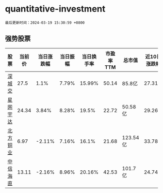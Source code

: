 # quantitative-investment

`最后更新时间：2024-03-19 15:30:59 +0800`

## 强势股票

|股票|当前价|当日涨跌幅|当日振幅|当日换手率|市盈率TTM|总市值|近10日涨跌幅|
|----|----|----|----|----|----|----|----|
|[深城交](https://xueqiu.com/S/SZ301091)|27.5|1.1%|7.79%|15.99%|50.14|85.8亿|27.31%|
|[星网宇达](https://xueqiu.com/S/SZ002829)|24.34|3.84%|8.28%|19.5%|22.72|50.58亿|29.26%|
|[北方铜业](https://xueqiu.com/S/SZ000737)|6.97|-2.11%|7.16%|16.1%|21.68|123.54亿|33.78%|
|[中信海直](https://xueqiu.com/S/SZ000099)|13.11|-2.16%|8.96%|20.16%|42.53|101.7亿|24.74%|
